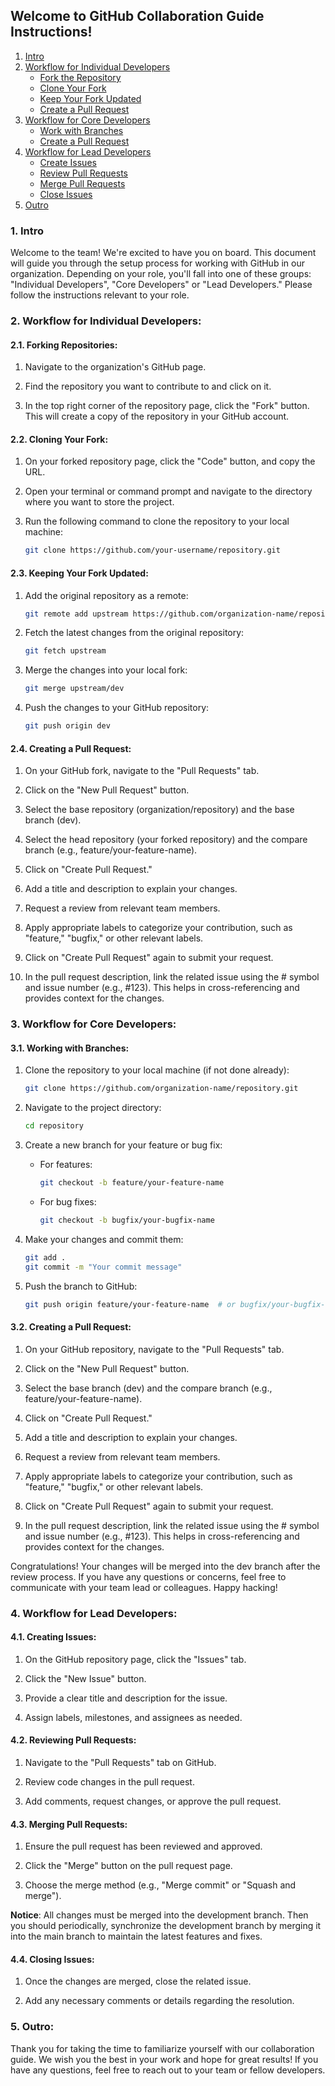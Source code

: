 ## Welcome to GitHub Collaboration Guide Instructions!

1. [Intro](#1-intro)
2. [Workflow for Individual Developers](#2-workflow-for-individual-developers)
   - [Fork the Repository](#21-forking-repositories)
   - [Clone Your Fork](#22-cloning-your-fork)
   - [Keep Your Fork Updated](#23-keeping-your-fork-updated)
   - [Create a Pull Request](#24-creating-a-pull-request)
3. [Workflow for Core Developers](#3-workflow-for-core-developers)
   - [Work with Branches](#31-working-with-branches)
   - [Create a Pull Request](#32-creating-a-pull-request)
4. [Workflow for Lead Developers](#4-workflow-for-lead-developers)
    - [Create Issues](#41-creating-issues)
    - [Review Pull Requests](#42-reviewing-pull-requests)
    - [Merge Pull Requests](#43-merging-pull-requests)
    - [Close Issues](#44-closing-issues)
5. [Outro](#5-outro)

### 1. Intro

Welcome to the team! We're excited to have you on board. This document will guide you through the setup process for working with GitHub in our organization. Depending on your role, you'll fall into one of these groups: "Individual Developers", "Core Developers" or "Lead Developers." Please follow the instructions relevant to your role.

### 2. Workflow for Individual Developers:
#### 2.1. Forking Repositories:
1. Navigate to the organization's GitHub page.

2. Find the repository you want to contribute to and click on it.

3. In the top right corner of the repository page, click the "Fork" button. This will create a copy of the repository in your GitHub account.

#### 2.2. Cloning Your Fork:
1. On your forked repository page, click the "Code" button, and copy the URL.

2. Open your terminal or command prompt and navigate to the directory where you want to store the project.

3. Run the following command to clone the repository to your local machine:

    ```bash
    git clone https://github.com/your-username/repository.git
    ```

#### 2.3. Keeping Your Fork Updated:
1. Add the original repository as a remote:

    ```bash
    git remote add upstream https://github.com/organization-name/repository.git
    ```
2. Fetch the latest changes from the original repository:

    ```bash
    git fetch upstream
    ```
3. Merge the changes into your local fork:

    ```bash
    git merge upstream/dev
    ```
4. Push the changes to your GitHub repository:

    ```bash
    git push origin dev
    ```

#### 2.4. Creating a Pull Request:

1. On your GitHub fork, navigate to the "Pull Requests" tab.

2. Click on the "New Pull Request" button.

3. Select the base repository (organization/repository) and the base branch (dev).

4. Select the head repository (your forked repository) and the compare branch (e.g., feature/your-feature-name).

5. Click on "Create Pull Request."

6. Add a title and description to explain your changes.

7. Request a review from relevant team members.

8. Apply appropriate labels to categorize your contribution, such as "feature," "bugfix," or other relevant labels.

9. Click on "Create Pull Request" again to submit your request.

10. In the pull request description, link the related issue using the # symbol and issue number (e.g., #123). This helps in cross-referencing and provides context for the changes.

### 3. Workflow for Core Developers:
#### 3.1. Working with Branches:

1. Clone the repository to your local machine (if not done already):

    ```bash
    git clone https://github.com/organization-name/repository.git
    ```

2. Navigate to the project directory:

    ```bash
    cd repository
    ```

3. Create a new branch for your feature or bug fix:
    - For features:

        ```bash
        git checkout -b feature/your-feature-name
        ```
    - For bug fixes:

        ```bash
        git checkout -b bugfix/your-bugfix-name
        ```
4. Make your changes and commit them:

    ```bash
    git add .
    git commit -m "Your commit message"
    ```

5. Push the branch to GitHub:
    ```bash
    git push origin feature/your-feature-name  # or bugfix/your-bugfix-name
    ```
#### 3.2. Creating a Pull Request:

1. On your GitHub repository, navigate to the "Pull Requests" tab.

2. Click on the "New Pull Request" button.

3. Select the base branch (dev) and the compare branch (e.g., feature/your-feature-name).

4. Click on "Create Pull Request."

5. Add a title and description to explain your changes.

6. Request a review from relevant team members.

7. Apply appropriate labels to categorize your contribution, such as "feature," "bugfix," or other relevant labels.

8. Click on "Create Pull Request" again to submit your request.

9. In the pull request description, link the related issue using the # symbol and issue number (e.g., #123). This helps in cross-referencing and provides context for the changes.

Congratulations! Your changes will be merged into the dev branch after the review process. If you have any questions or concerns, feel free to communicate with your team lead or colleagues. Happy hacking!

### 4. Workflow for Lead Developers:
#### 4.1. Creating Issues:

1. On the GitHub repository page, click the "Issues" tab.

2. Click the "New Issue" button.

3. Provide a clear title and description for the issue.

4. Assign labels, milestones, and assignees as needed.

#### 4.2. Reviewing Pull Requests:

1. Navigate to the "Pull Requests" tab on GitHub.

2. Review code changes in the pull request.

3. Add comments, request changes, or approve the pull request.

#### 4.3. Merging Pull Requests:

1. Ensure the pull request has been reviewed and approved.

2. Click the "Merge" button on the pull request page.

3. Choose the merge method (e.g., "Merge commit" or "Squash and merge").

**Notice**: All changes must be merged into the development branch. Then you should periodically, synchronize the development branch by merging it into the main branch to maintain the latest features and fixes.

#### 4.4. Closing Issues:

1. Once the changes are merged, close the related issue.

2. Add any necessary comments or details regarding the resolution.

### 5. Outro:
Thank you for taking the time to familiarize yourself with our collaboration guide. We wish you the best in your work and hope for great results! If you have any questions, feel free to reach out to your team or fellow developers.